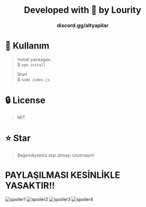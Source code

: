 <div align="center">
    <h1>Developed with 💙 by Lourity</h1>
    <h3>discord.gg/altyapilar</h3>
</div>

# 📜 Kullanım
> Install packages. \
> $ `npm install`
>
> Start \
> $ `node index.js`

# 🔒 License
> MIT

# ⭐ Star
> Beğendiyseniz star atmayı unutmayın!


# PAYLAŞILMASI KESİNLİKLE YASAKTIR!!
![spoiler1](https://media.discordapp.net/attachments/1096094926107844719/1099462620068724776/image.png?width=258&height=268)
![spoiler2](https://media.discordapp.net/attachments/1096094926107844719/1099462631951183972/image.png?width=274&height=444)
![spoiler3](https://media.discordapp.net/attachments/1096094926107844719/1099462645934993558/image.png?width=393&height=156)
![spoiler4](https://media.discordapp.net/attachments/1096094926107844719/1099462656336863333/image.png?width=607&height=216)

